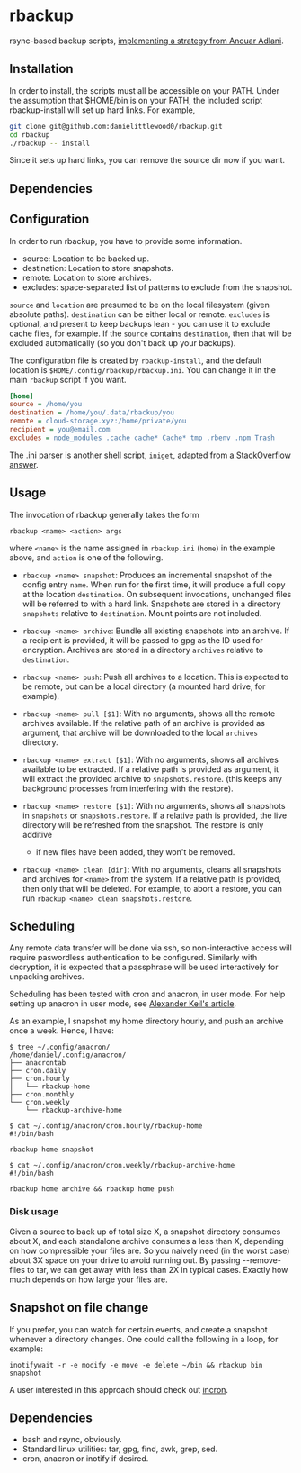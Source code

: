 # rbackup
rsync-based backup scripts, [implementing a strategy from Anouar Adlani](https://anouar.adlani.com/2011/12/how-to-backup-with-rsync-tar-gpg-on-osx.html).

## Installation

In order to install, the scripts must all be accessible on your PATH.
Under the assumption that $HOME/bin is on your PATH, the included script
rbackup-install will set up hard links. For example,

```bash
git clone git@github.com:danielittlewood0/rbackup.git
cd rbackup
./rbackup -- install
```

Since it sets up hard links, you can remove the source dir now if you want.

## Dependencies



## Configuration

In order to run rbackup, you have to provide some information.

* source: Location to be backed up.
* destination: Location to store snapshots.
* remote: Location to store archives.
* excludes: space-separated list of patterns to exclude from the snapshot.

`source` and `location` are presumed to be on the local filesystem (given
absolute paths). `destination` can be either local or remote. `excludes` is
optional, and present to keep backups lean - you can use it to exclude cache
files, for example. If the `source` contains `destination`, then that will be
excluded automatically (so you don't back up your backups).

The configuration file is created by `rbackup-install`, and the default
location is `$HOME/.config/rbackup/rbackup.ini`. You can change it in the main
`rbackup` script if you want.

```ini
[home]
source = /home/you
destination = /home/you/.data/rbackup/you
remote = cloud-storage.xyz:/home/private/you
recipient = you@email.com
excludes = node_modules .cache cache* Cache* tmp .rbenv .npm Trash
```

The .ini parser is another shell script, `iniget`, adapted from 
[a StackOverflow answer](https://stackoverflow.com/questions/49399984/parsing-ini-file-in-bash).

## Usage

The invocation of rbackup generally takes the form

```
rbackup <name> <action> args
```

where `<name>` is the name assigned in `rbackup.ini` (`home`) in the example
above, and `action` is one of the following.

* `rbackup <name> snapshot`: Produces an incremental snapshot of the config
  entry `name`.  When run for the first time, it will produce a full copy at
  the location `destination`.  On subsequent invocations, unchanged files will
  be referred to with a hard link.  Snapshots are stored in a directory
  `snapshots` relative to `destination`. Mount points are not included.

* `rbackup <name> archive`: Bundle all existing snapshots into an archive.  If
  a recipient is provided, it will be passed to gpg as the ID used for
  encryption.  Archives are stored in a directory `archives` relative to
  `destination`.

* `rbackup <name> push`: Push all archives to a location. This is expected to
  be remote, but can be a local directory (a mounted hard drive, for example).

* `rbackup <name> pull [$1]`: With no arguments, shows all the remote archives
  available.  If the relative path of an archive is provided as argument, that
  archive will be downloaded to the local `archives` directory.

* `rbackup <name> extract [$1]`: With no arguments, shows all archives
  available to be extracted.  If a relative path is provided as argument, it
  will extract the provided archive to `snapshots.restore`.  (this keeps any
  background processes from interfering with the restore).

* `rbackup <name> restore [$1]`: With no arguments, shows all snapshots in
  `snapshots` or `snapshots.restore`.  If a relative path is provided, the live
  directory will be refreshed from the snapshot.  The restore is only additive
  - if new files have been added, they won't be removed.

* `rbackup <name> clean [dir]`: With no arguments, cleans all snapshots and
  archives for `<name>` from the system. If a relative path is provided, then
  only that will be deleted. For example, to abort a restore, you can run
  `rbackup <name> clean snapshots.restore`.

## Scheduling

Any remote data transfer will be done via ssh, so non-interactive access will
require paswordless authentication to be configured. Similarly with decryption,
it is expected that a passphrase will be used interactively for unpacking
archives.

Scheduling has been tested with cron and anacron, in user mode. For help
setting up anacron in user mode, see [Alexander Keil's
article](http://akeil.net/posts/user-controlled-anacron.html).

As an example, I snapshot my home directory hourly, and push an archive once a week. Hence,
I have:

```
$ tree ~/.config/anacron/
/home/daniel/.config/anacron/
├── anacrontab
├── cron.daily
├── cron.hourly
│   └── rbackup-home
├── cron.monthly
└── cron.weekly
    └── rbackup-archive-home

$ cat ~/.config/anacron/cron.hourly/rbackup-home
#!/bin/bash

rbackup home snapshot

$ cat ~/.config/anacron/cron.weekly/rbackup-archive-home
#!/bin/bash

rbackup home archive && rbackup home push
```

### Disk usage

Given a source to back up of total size X, a snapshot directory consumes about
X, and each standalone archive consumes a less than X, depending on how
compressible your files are. So you naively need (in the worst case) about 3X
space on your drive to avoid running out. By passing --remove-files to tar, we
can get away with less than 2X in typical cases. Exactly how much depends on
how large your files are.

## Snapshot on file change

If you prefer, you can watch for certain events, and create a snapshot whenever
a directory changes. One could call the following in a loop, for example:

```
inotifywait -r -e modify -e move -e delete ~/bin && rbackup bin snapshot
```

A user interested in this approach should check out [incron](http://inotify.aiken.cz/?section=incron&page=about&lang=en).

## Dependencies

* bash and rsync, obviously.
* Standard linux utilities: tar, gpg, find, awk, grep, sed.
* cron, anacron or inotify if desired.
